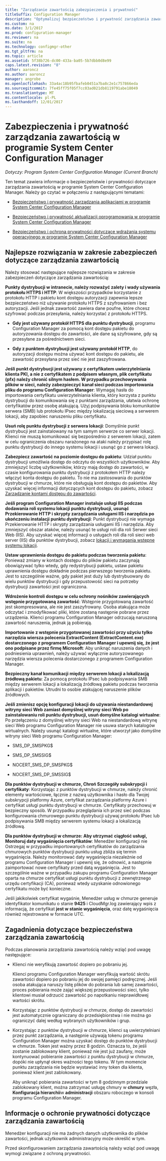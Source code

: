 ```yaml
---
title: "Zarządzanie zawartością zabezpieczenia i prywatność"
titleSuffix: Configuration Manager
description: "Optymalizuj bezpieczeństwo i prywatność zarządzania zawartością w programie System Center Configuration Manager."
ms.custom: na
ms.date: 3/1/2017
ms.prod: configuration-manager
ms.reviewer: na
ms.suite: na
ms.technology: configmgr-other
ms.tgt_pltfrm: na
ms.topic: article
ms.assetid: 5f38b726-dc00-433a-ba05-5b7dbb0d8e99
caps.latest.revision: "8"
author: aaroncz
ms.author: aaroncz
manager: angrobe
ms.openlocfilehash: 33a4ac18b95fbafeb0451a7ba8c2e1c757866eda
ms.sourcegitcommit: 7fe45ff75f05f7cc03ad021db8119791abe18049
ms.translationtype: MT
ms.contentlocale: pl-PL
ms.lasthandoff: 12/01/2017
---
```

# <a name="security-and-privacy-for-content-management-for-system-center-configuration-manager"></a>Zabezpieczenia i prywatność zarządzania zawartością w programie System Center Configuration Manager

*Dotyczy: Program System Center Configuration Manager (Current Branch)*

Ten temat zawiera informacje o bezpieczeństwie i prywatności dotyczące zarządzania zawartością w programie System Center Configuration Manager. Należy go czytać w połączeniu z następującymi tematami:  

-   [Bezpieczeństwo i prywatność zarządzania aplikacjami w programie System Center Configuration Manager](../../../apps/plan-design/security-and-privacy-for-application-management.md)  

-   [Bezpieczeństwo i prywatność aktualizacji oprogramowania w programie System Center Configuration Manager](/sccm/sum/plan-design/security-and-privacy-for-software-updates)  

-   [Bezpieczeństwo i ochrona prywatności dotyczące wdrażania systemu operacyjnego w programie System Center Configuration Manager](../../../osd/plan-design/security-and-privacy-for-operating-system-deployment.md)  

##  <a name="BKMK_Security_ContentManagement"></a> Najlepsze rozwiązania w zakresie zabezpieczeń dotyczące zarządzania zawartością  
 Należy stosować następujące najlepsze rozwiązania w zakresie zabezpieczeń dotyczące zarządzania zawartością:  

 **Punkty dystrybucji w intranecie, należy rozważyć zalety i wady używania protokołu HTTPS i HTTP**: W większości przypadków korzystanie z protokołu HTTP i pakietu kont dostępu autoryzacji zapewnia lepsze bezpieczeństwo niż używanie protokołu HTTPS z szyfrowaniem i bez autoryzacji. Jeśli jednak zawartość zawiera dane poufne, które chcesz szyfrować podczas przesyłania, należy korzystać z protokołu HTTPS.  

-   **Gdy jest używany protokół HTTPS dla punktu dystrybucji**, programu Configuration Manager za pomocą kont dostępu pakietu do autoryzowania dostępu do zawartości, ale dane są szyfrowane, gdy są przesyłane za pośrednictwem sieci.  

-   **Gdy z punktem dystrybucji jest używany protokół HTTP**, do autoryzacji dostępu można używać kont dostępu do pakietu, ale zawartość przesyłana przez sieć nie jest zaszyfrowana.  


**Jeśli punkt dystrybucji jest używany z certyfikatem uwierzytelniania klienta PKI, a nie z certyfikatem z podpisem własnym, plik certyfikatu (pfx) należy chronić silnym hasłem. W przypadku przechowywania plików w sieci, należy zabezpieczyć kanał sieci podczas importowania pliku do programu Configuration Manager**: Wymagaj hasła do importowania certyfikatu uwierzytelniania klienta, który korzysta z punktu dystrybucji do komunikowania się z punktami zarządzania, ułatwia ochronę certyfikatów przez osobę atakującą. Użyj podpisywania bloku komunikatów serwera (SMB) lub protokołu IPsec między lokalizacją sieciową a serwerem lokacji, aby zapobiec naruszeniu pliku certyfikatu.  

**Usuń rolę punktu dystrybucji z serwera lokacji**: Domyślnie punkt dystrybucji jest zainstalowany na tym samym serwerze co serwer lokacji. Klienci nie muszą komunikować się bezpośrednio z serwerem lokacji, zatem w celu ograniczenia obszaru narażonego na ataki należy przypisać rolę punktu dystrybucji do innego systemu lokacji i usunąć go z serwera lokacji.  

**Zabezpiecz zawartość na poziomie dostępu do pakietu**: Udział punktu dystrybucji umożliwia dostęp do odczytu do wszystkich użytkowników. Aby zmniejszyć liczbę użytkowników, którzy mają dostęp do zawartości, w czasie konfigurowania punktu dystrybucji z protokołem HTTP należy włączyć konta dostępu do pakietu. To nie ma zastosowania do punktów dystrybucji w chmurze, które nie obsługują kont dostępu do pakietów. Aby uzyskać więcej informacji dotyczących kont dostępu do pakietu, zobacz [Zarządzanie kontami dostępu do zawartości](../../../core/plan-design/hierarchy/manage-accounts-to-access-content.md).


**Jeśli program Configuration Manager instaluje usługi IIS podczas dodawania roli systemu lokacji punktu dystrybucji, usunąć Przekierowanie HTTP i skrypty zarządzania usługami IIS i narzędzia po ukończeniu instalacji punktu dystrybucji**: Punkt dystrybucji nie wymaga Przekierowanie HTTP i skrypty zarządzania usługami IIS i narzędzia. Aby zmniejszyć obszar ataków, należy usunąć te usługi roli dla roli Serwer sieci Web (IIS).  Aby uzyskać więcej informacji o usługach roli dla roli sieci web server (IIS) dla punktów dystrybucji, zobacz [lokacji i wymagania wstępne systemu lokacji](/sccm/core/plan-design/configs/site-and-site-system-prerequisites).  

**Ustaw uprawnienia dostępu do pakietu podczas tworzenia pakietu**: Ponieważ zmiany w kontach dostępu do plików pakietu zaczynają obowiązywać tylko wtedy, gdy redystrybucji pakietu, ustaw pakietu uprawnienia dostępu dokładnie podczas pierwszego tworzenia pakietu. Jest to szczególnie ważne, gdy pakiet jest duży lub dystrybuowany do wielu punktów dystrybucji i gdy przepustowość sieci na potrzeby dystrybucji zawartości jest ograniczona.  

**Wdrożenie kontroli dostępu w celu ochrony nośników zawierających wstępnie przygotowaną zawartość**: Wstępnie przygotowaną zawartość jest skompresowana, ale nie jest zaszyfrowany. Osoba atakująca może odczytać i zmodyfikować pliki, które zostaną następnie pobrane przez urządzenia. Klienci programu Configuration Manager odrzucają naruszoną zawartość naruszenia, jednak ją pobierają.  

**Importowanie z wstępnie przygotowanej zawartości przy użyciu tylko narzędzia wiersza polecenia ExtractContent (ExtractContent.exe) dostarczonego z programem Configuration Manager i upewnij się, że jest ono podpisane przez firmę Microsoft**: Aby uniknąć naruszenia danych i podniesienia uprawnień, należy używać wyłącznie autoryzowanego narzędzia wiersza polecenia dostarczonego z programem Configuration Manager.  

**Bezpieczny kanał komunikacji między serwerem lokacji a lokalizacją źródłową pakietu**: Za pomocą protokołu IPsec lub podpisywania SMB między serwerem lokacji a lokalizacją źródłową pakietu podczas tworzenia aplikacji i pakietów. Utrudni to osobie atakującej naruszenie plików źródłowych.  

**Jeśli zmienisz opcję konfiguracji lokacji do używania niestandardowej witryny sieci Web zamiast domyślnej witryny sieci Web po zainstalowaniu roli punktu dystrybucji, usuń domyślne katalogi wirtualne**: Po przełączeniu z domyślnej witryny sieci Web na niestandardową witrynę sieci Web programu Configuration Manager nie usuwa starych katalogów wirtualnych. Należy usunąć katalogi wirtualne, które utworzył jako domyślne witryny sieci Web programu Configuration Manager:  

-   SMS_DP_SMSPKG$  

-   SMS_DP_SMSSIG$  

-   NOCERT_SMS_DP_SMSPKG$  

-   NOCERT_SMS_DP_SMSSIG$  

**Dla punktów dystrybucji w chmurze, Chroń Szczegóły subskrypcji i certyfikaty**: Korzystając z punktów dystrybucji w chmurze, należy chronić elementy wartościowe, łącznie z nazwą użytkownika i hasło dla Twojej subskrypcji platformy Azure, certyfikat zarządzania platformy Azure i certyfikat usługi punktu dystrybucji w chmurze. Certyfikaty przechowuj w bezpieczny sposób. W przypadku przeglądania ich przez sieć podczas konfigurowania chmurowego punktu dystrybucji używaj protokołu IPsec lub podpisywania SMB między serwerem systemu lokacji a lokalizacją źródłową.  

**Dla punktów dystrybucji w chmurze: Aby utrzymać ciągłość usługi, Monitoruj daty wygaśnięcia certyfikatów**: Menedżer konfiguracji nie Ostrzegaj w przypadku importowanych certyfikatów do zarządzania chmurowych punktów dystrybucji punktu usług zbliża się termin wygaśnięcia. Należy monitorować daty wygaśnięcia niezależnie od programu Configuration Manager i upewnij się, że odnowić, a następnie zaimportować nowe certyfikaty przed datą wygaśnięcia. Jest to szczególnie ważne w przypadku zakupu programu Configuration Manager oparta na chmurze certyfikat usługi punktu dystrybucji z zewnętrznego urzędu certyfikacji (CA), ponieważ wtedy uzyskanie odnowionego certyfikatu może być konieczne.  

 Jeśli jakikolwiek certyfikat wygaśnie, Menedżer usług w chmurze generuje identyfikator komunikatu o stanie **9425** i CloudMgr.log zawierający wpis z informacją, że certyfikat **jest w stanie wygaśnięcia**, oraz datę wygaśnięcia również rejestrowane w formacie UTC.  

## <a name="security-considerations-for-content-management"></a>Zagadnienia dotyczące bezpieczeństwa zarządzania zawartością  
Podczas planowania zarządzania zawartością należy wziąć pod uwagę następujące:  

-   Klienci nie weryfikują zawartość dopiero po pobraniu jej.  

     Klienci programu Configuration Manager weryfikują wartość skrótu zawartości dopiero po pobraniu jej do swojej pamięci podręcznej. Jeśli osoba atakująca naruszy listę plików do pobrania lub samej zawartości, proces pobierania może zająć większej przepustowości sieci, tylko klientowi musiał odrzucić zawartość po napotkaniu nieprawidłowej wartości skrótu.  

-   Korzystając z punktów dystrybucji w chmurze, dostęp do zawartości jest automatycznie ograniczany do przedsiębiorstwa i nie można go ograniczyć dalej według wybranych użytkowników i grup.  

-   Korzystając z punktów dystrybucji w chmurze, klienci są uwierzytelniani przez punkt zarządzania, a następnie używają tokenu programu Configuration Manager można uzyskać dostęp do punktów dystrybucji w chmurze. Token jest ważny przez 8 godzin. Oznacza to, że jeśli zostanie zablokowany klient, ponieważ nie jest już zaufany, może kontynuować pobieranie zawartości z punktu dystrybucji w chmurze, dopóki nie upłynął okres ważności tego tokenu. W tym momencie punktu zarządzania nie będzie wystawiać inny token dla klienta, ponieważ klient jest zablokowany.  

     Aby uniknąć pobierania zawartości w tym 8 godzinnym przedziale zablokowany klient, można zatrzymać usługę chmury w **chmury** węzła, **Konfiguracja hierarchii**w **administracji** obszaru roboczego w konsoli programu Configuration Manager.  

##  <a name="BKMK_Privacy_ContentManagement"></a> Informacje o ochronie prywatności dotyczące zarządzania zawartością  
 Menedżer konfiguracji nie ma żadnych danych użytkownika do plików zawartości, jednak użytkownik administracyjny może określić w tym.  

 Przed skonfigurowaniem zarządzania zawartością należy wziąć pod uwagę wymogi związane z ochroną prywatności.  
